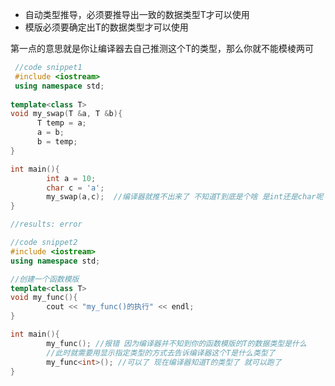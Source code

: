 * 自动类型推导，必须要推导出一致的数据类型T才可以使用
* 模版必须要确定出T的数据类型才可以使用

第一点的意思就是你让编译器去自己推测这个T的类型，那么你就不能模棱两可

```cpp
 //code snippet1
 #include <iostream>
 using namespace std;
 
template<class T>
void my_swap(T &a, T &b){
	  T temp = a;
	  a = b;
	  b = temp;
}

int main(){
		int a = 10;
		char c = 'a';
		my_swap(a,c);  //编译器就推不出来了 不知道T到底是个啥 是int还是char呢
}

//results: error
```



```cpp
//code snippet2
#include <iostream>
using namespace std;

//创建一个函数模版
template<class T>
void my_func(){
		cout << "my_func()的执行" << endl;
}

int main(){
		my_func(); //报错 因为编译器并不知到你的函数模版的T的数据类型是什么
		//此时就需要用显示指定类型的方式去告诉编译器这个T是什么类型了
		my_func<int>(); //可以了 现在编译器知道T的类型了 就可以跑了
}
```

